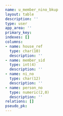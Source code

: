 ```yaml
---
name: u_member_nino_bkup
layout: table
description: ''
type: user
app_area: ''
primary_key: 
indexes: []
columns:
- name: house_ref
  type: char(10)
  description: ''
- name: member_sid
  type: int(4)
  description: ''
- name: ni_no
  type: char(12)
  description: ''
- name: person_no
  type: numeric(2,0)
  description: ''
relations: []
pseudo_pk: 
---
```


